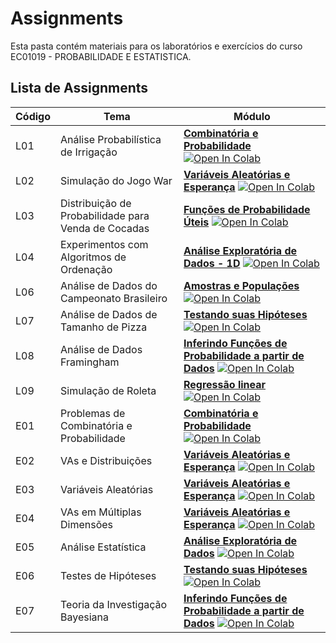 # Assignments

Esta pasta contém materiais para os laboratórios e exercícios do curso EC01019 - PROBABILIDADE E ESTATISTICA.

## Lista de Assignments

| Código | Tema | Módulo |
|--------|------|--------|
| L01 | Análise Probabilística de Irrigação | [**Combinatória e Probabilidade**](https://colab.research.google.com/github/glaucogoncalves/p-e/blob/main/lectures/01_stochastic_thinking.ipynb) [<img src="https://colab.research.google.com/assets/colab-badge.svg" alt="Open In Colab"/>](https://colab.research.google.com/github/glaucogoncalves/p-e/blob/main/lectures/02_probability_basics.ipynb) |
| L02 | Simulação do Jogo War | [**Variáveis Aleatórias e Esperança**](https://colab.research.google.com/github/glaucogoncalves/p-e/blob/main/lectures/03_random_variables.ipynb) [<img src="https://colab.research.google.com/assets/colab-badge.svg" alt="Open In Colab"/>](https://colab.research.google.com/github/glaucogoncalves/p-e/blob/main/lectures/04-joint_rvs.ipynb) |
| L03 | Distribuição de Probabilidade para Venda de Cocadas | [**Funções de Probabilidade Úteis**](https://colab.research.google.com/github/glaucogoncalves/p-e/blob/main/lectures/05_probability_distributions.ipynb) [<img src="https://colab.research.google.com/assets/colab-badge.svg" alt="Open In Colab"/>](https://colab.research.google.com/github/glaucogoncalves/p-e/blob/main/lectures/05_probability_distributions.ipynb) |
| L04 | Experimentos com Algoritmos de Ordenação | [**Análise Exploratória de Dados - 1D**](https://colab.research.google.com/github/glaucogoncalves/p-e/blob/main/lectures/06_eda_1D.ipynb) [<img src="https://colab.research.google.com/assets/colab-badge.svg" alt="Open In Colab"/>](https://colab.research.google.com/github/glaucogoncalves/p-e/blob/main/lectures/06_eda_1D.ipynb) |
| L06 | Análise de Dados do Campeonato Brasileiro | [**Amostras e Populações**](https://colab.research.google.com/github/glaucogoncalves/p-e/blob/main/lectures/08_sampling.ipynb) [<img src="https://colab.research.google.com/assets/colab-badge.svg" alt="Open In Colab"/>](https://colab.research.google.com/github/glaucogoncalves/p-e/blob/main/lectures/08_sampling.ipynb) |
| L07 | Análise de Dados de Tamanho de Pizza | [**Testando suas Hipóteses**](https://colab.research.google.com/github/glaucogoncalves/p-e/blob/main/lectures/09_hypothesis_testing.ipynb) [<img src="https://colab.research.google.com/assets/colab-badge.svg" alt="Open In Colab"/>](https://colab.research.google.com/github/glaucogoncalves/p-e/blob/main/lectures/09_hypothesis_testing.ipynb) |
| L08 | Análise de Dados Framingham | [**Inferindo Funções de Probabilidade a partir de Dados**](https://colab.research.google.com/github/glaucogoncalves/p-e/blob/main/lectures/11_distribution_fitting.ipynb) [<img src="https://colab.research.google.com/assets/colab-badge.svg" alt="Open In Colab"/>](https://colab.research.google.com/github/glaucogoncalves/p-e/blob/main/lectures/11_distribution_fitting.ipynb) |
| L09 | Simulação de Roleta | [**Regressão linear**](https://colab.research.google.com/github/glaucogoncalves/p-e/blob/main/lectures/12_regression.ipynb) [<img src="https://colab.research.google.com/assets/colab-badge.svg" alt="Open In Colab"/>](https://colab.research.google.com/github/glaucogoncalves/p-e/blob/main/lectures/12_regression.ipynb) |
| E01 | Problemas de Combinatória e Probabilidade | [**Combinatória e Probabilidade**](https://colab.research.google.com/github/glaucogoncalves/p-e/blob/main/lectures/01_stochastic_thinking.ipynb) [<img src="https://colab.research.google.com/assets/colab-badge.svg" alt="Open In Colab"/>](https://colab.research.google.com/github/glaucogoncalves/p-e/blob/main/lectures/02_probability_basics.ipynb) |
| E02 | VAs e Distribuições | [**Variáveis Aleatórias e Esperança**](https://colab.research.google.com/github/glaucogoncalves/p-e/blob/main/lectures/03_random_variables.ipynb) [<img src="https://colab.research.google.com/assets/colab-badge.svg" alt="Open In Colab"/>](https://colab.research.google.com/github/glaucogoncalves/p-e/blob/main/lectures/04-joint_rvs.ipynb) |
| E03 | Variáveis Aleatórias | [**Variáveis Aleatórias e Esperança**](https://colab.research.google.com/github/glaucogoncalves/p-e/blob/main/lectures/03_random_variables.ipynb) [<img src="https://colab.research.google.com/assets/colab-badge.svg" alt="Open In Colab"/>](https://colab.research.google.com/github/glaucogoncalves/p-e/blob/main/lectures/04-joint_rvs.ipynb) |
| E04 | VAs em Múltiplas Dimensões | [**Variáveis Aleatórias e Esperança**](https://colab.research.google.com/github/glaucogoncalves/p-e/blob/main/lectures/03_random_variables.ipynb) [<img src="https://colab.research.google.com/assets/colab-badge.svg" alt="Open In Colab"/>](https://colab.research.google.com/github/glaucogoncalves/p-e/blob/main/lectures/04-joint_rvs.ipynb) |
| E05 | Análise Estatística | [**Análise Exploratória de Dados**](https://colab.research.google.com/github/glaucogoncalves/p-e/blob/main/lectures/06_eda_1D.ipynb) [<img src="https://colab.research.google.com/assets/colab-badge.svg" alt="Open In Colab"/>](https://colab.research.google.com/github/glaucogoncalves/p-e/blob/main/lectures/07_eda_2D.ipynb) |
| E06 | Testes de Hipóteses | [**Testando suas Hipóteses**](https://colab.research.google.com/github/glaucogoncalves/p-e/blob/main/lectures/09_hypothesis_testing.ipynb) [<img src="https://colab.research.google.com/assets/colab-badge.svg" alt="Open In Colab"/>](https://colab.research.google.com/github/glaucogoncalves/p-e/blob/main/lectures/09_hypothesis_testing.ipynb) |
| E07 | Teoria da Investigação Bayesiana | [**Inferindo Funções de Probabilidade a partir de Dados**](https://colab.research.google.com/github/glaucogoncalves/p-e/blob/main/lectures/11_distribution_fitting.ipynb) [<img src="https://colab.research.google.com/assets/colab-badge.svg" alt="Open In Colab"/>](https://colab.research.google.com/github/glaucogoncalves/p-e/blob/main/lectures/11_distribution_fitting.ipynb) |

